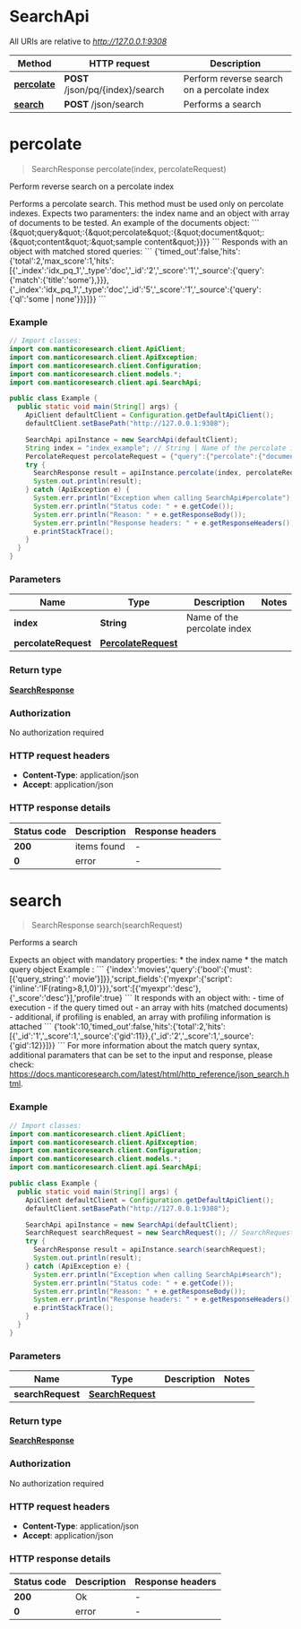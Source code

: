 # SearchApi

All URIs are relative to *http://127.0.0.1:9308*

Method | HTTP request | Description
------------- | ------------- | -------------
[**percolate**](SearchApi.md#percolate) | **POST** /json/pq/{index}/search | Perform reverse search on a percolate index
[**search**](SearchApi.md#search) | **POST** /json/search | Performs a search


<a name="percolate"></a>
# **percolate**
> SearchResponse percolate(index, percolateRequest)

Perform reverse search on a percolate index

Performs a percolate search.  This method must be used only on percolate indexes.  Expects two paramenters: the index name and an object with array of documents to be tested. An example of the documents object:    &#x60;&#x60;&#x60;   {\&quot;query\&quot;:{\&quot;percolate\&quot;:{\&quot;document\&quot;:{\&quot;content\&quot;:\&quot;sample content\&quot;}}}}   &#x60;&#x60;&#x60;  Responds with an object with matched stored queries:     &#x60;&#x60;&#x60;   {&#39;timed_out&#39;:false,&#39;hits&#39;:{&#39;total&#39;:2,&#39;max_score&#39;:1,&#39;hits&#39;:[{&#39;_index&#39;:&#39;idx_pq_1&#39;,&#39;_type&#39;:&#39;doc&#39;,&#39;_id&#39;:&#39;2&#39;,&#39;_score&#39;:&#39;1&#39;,&#39;_source&#39;:{&#39;query&#39;:{&#39;match&#39;:{&#39;title&#39;:&#39;some&#39;},}}},{&#39;_index&#39;:&#39;idx_pq_1&#39;,&#39;_type&#39;:&#39;doc&#39;,&#39;_id&#39;:&#39;5&#39;,&#39;_score&#39;:&#39;1&#39;,&#39;_source&#39;:{&#39;query&#39;:{&#39;ql&#39;:&#39;some | none&#39;}}}]}}   &#x60;&#x60;&#x60; 

### Example
```java
// Import classes:
import com.manticoresearch.client.ApiClient;
import com.manticoresearch.client.ApiException;
import com.manticoresearch.client.Configuration;
import com.manticoresearch.client.models.*;
import com.manticoresearch.client.api.SearchApi;

public class Example {
  public static void main(String[] args) {
    ApiClient defaultClient = Configuration.getDefaultApiClient();
    defaultClient.setBasePath("http://127.0.0.1:9308");

    SearchApi apiInstance = new SearchApi(defaultClient);
    String index = "index_example"; // String | Name of the percolate index
    PercolateRequest percolateRequest = {"query":{"percolate":{"document":{"title":"some text to match"}}}}; // PercolateRequest | 
    try {
      SearchResponse result = apiInstance.percolate(index, percolateRequest);
      System.out.println(result);
    } catch (ApiException e) {
      System.err.println("Exception when calling SearchApi#percolate");
      System.err.println("Status code: " + e.getCode());
      System.err.println("Reason: " + e.getResponseBody());
      System.err.println("Response headers: " + e.getResponseHeaders());
      e.printStackTrace();
    }
  }
}
```

### Parameters

Name | Type | Description  | Notes
------------- | ------------- | ------------- | -------------
 **index** | **String**| Name of the percolate index |
 **percolateRequest** | [**PercolateRequest**](PercolateRequest.md)|  |

### Return type

[**SearchResponse**](SearchResponse.md)

### Authorization

No authorization required

### HTTP request headers

 - **Content-Type**: application/json
 - **Accept**: application/json

### HTTP response details
| Status code | Description | Response headers |
|-------------|-------------|------------------|
**200** | items found |  -  |
**0** | error |  -  |

<a name="search"></a>
# **search**
> SearchResponse search(searchRequest)

Performs a search

 Expects an object with mandatory properties: * the index name * the match query object Example :    &#x60;&#x60;&#x60;   {&#39;index&#39;:&#39;movies&#39;,&#39;query&#39;:{&#39;bool&#39;:{&#39;must&#39;:[{&#39;query_string&#39;:&#39; movie&#39;}]}},&#39;script_fields&#39;:{&#39;myexpr&#39;:{&#39;script&#39;:{&#39;inline&#39;:&#39;IF(rating&gt;8,1,0)&#39;}}},&#39;sort&#39;:[{&#39;myexpr&#39;:&#39;desc&#39;},{&#39;_score&#39;:&#39;desc&#39;}],&#39;profile&#39;:true}   &#x60;&#x60;&#x60;  It responds with an object with: - time of execution - if the query timed out - an array with hits (matched documents) - additional, if profiling is enabled, an array with profiling information is attached     &#x60;&#x60;&#x60;   {&#39;took&#39;:10,&#39;timed_out&#39;:false,&#39;hits&#39;:{&#39;total&#39;:2,&#39;hits&#39;:[{&#39;_id&#39;:&#39;1&#39;,&#39;_score&#39;:1,&#39;_source&#39;:{&#39;gid&#39;:11}},{&#39;_id&#39;:&#39;2&#39;,&#39;_score&#39;:1,&#39;_source&#39;:{&#39;gid&#39;:12}}]}}   &#x60;&#x60;&#x60;  For more information about the match query syntax, additional paramaters that can be set to the input and response, please check: https://docs.manticoresearch.com/latest/html/http_reference/json_search.html. 

### Example
```java
// Import classes:
import com.manticoresearch.client.ApiClient;
import com.manticoresearch.client.ApiException;
import com.manticoresearch.client.Configuration;
import com.manticoresearch.client.models.*;
import com.manticoresearch.client.api.SearchApi;

public class Example {
  public static void main(String[] args) {
    ApiClient defaultClient = Configuration.getDefaultApiClient();
    defaultClient.setBasePath("http://127.0.0.1:9308");

    SearchApi apiInstance = new SearchApi(defaultClient);
    SearchRequest searchRequest = new SearchRequest(); // SearchRequest | 
    try {
      SearchResponse result = apiInstance.search(searchRequest);
      System.out.println(result);
    } catch (ApiException e) {
      System.err.println("Exception when calling SearchApi#search");
      System.err.println("Status code: " + e.getCode());
      System.err.println("Reason: " + e.getResponseBody());
      System.err.println("Response headers: " + e.getResponseHeaders());
      e.printStackTrace();
    }
  }
}
```

### Parameters

Name | Type | Description  | Notes
------------- | ------------- | ------------- | -------------
 **searchRequest** | [**SearchRequest**](SearchRequest.md)|  |

### Return type

[**SearchResponse**](SearchResponse.md)

### Authorization

No authorization required

### HTTP request headers

 - **Content-Type**: application/json
 - **Accept**: application/json

### HTTP response details
| Status code | Description | Response headers |
|-------------|-------------|------------------|
**200** | Ok |  -  |
**0** | error |  -  |


